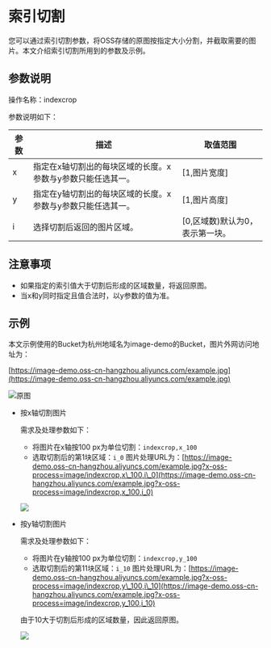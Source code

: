 # 索引切割

您可以通过索引切割参数，将OSS存储的原图按指定大小分割，并截取需要的图片。本文介绍索引切割所用到的参数及示例。

## 参数说明

操作名称：indexcrop

参数说明如下：

|参数|描述|取值范围|
|--|--|----|
|x|指定在x轴切割出的每块区域的长度。x参数与y参数只能任选其一。|\[1,图片宽度\]|
|y|指定在y轴切割出的每块区域的长度。x参数与y参数只能任选其一。|\[1,图片高度\]|
|i|选择切割后返回的图片区域。|\[0,区域数\)默认为0，表示第一块。 |

## 注意事项

-   如果指定的索引值大于切割后形成的区域数量，将返回原图。
-   当x和y同时指定且值合法时，以y参数的值为准。

## 示例

本文示例使用的Bucket为杭州地域名为image-demo的Bucket，图片外网访问地址为：

[https://image-demo.oss-cn-hangzhou.aliyuncs.com/example.jpg](https://image-demo.oss-cn-hangzhou.aliyuncs.com/example.jpg)

![原图 ](https://static-aliyun-doc.oss-cn-hangzhou.aliyuncs.com/assets/img/zh-CN/7289459951/p139183.png)

-   按x轴切割图片

    需求及处理参数如下：

    -   将图片在x轴按100 px为单位切割：`indexcrop,x_100`
    -   选取切割后的第1块区域：`i_0`
    图片处理URL为：[https://image-demo.oss-cn-hangzhou.aliyuncs.com/example.jpg?x-oss-process=image/indexcrop,x\_100,i\_0](https://image-demo.oss-cn-hangzhou.aliyuncs.com/example.jpg?x-oss-process=image/indexcrop,x_100,i_0)

    ![](https://static-aliyun-doc.oss-cn-hangzhou.aliyuncs.com/assets/img/zh-CN/7232359951/p2498.jpg)

-   按y轴切割图片

    需求及处理参数如下：

    -   将图片在y轴按100 px为单位切割：`indexcrop,y_100`
    -   选取切割后的第11块区域：`i_10`
    图片处理URL为：[https://image-demo.oss-cn-hangzhou.aliyuncs.com/example.jpg?x-oss-process=image/indexcrop,y\_100,i\_10](https://image-demo.oss-cn-hangzhou.aliyuncs.com/example.jpg?x-oss-process=image/indexcrop,y_100,i_10)

    由于10大于切割后形成的区域数量，因此返回原图。

    ![](https://static-aliyun-doc.oss-cn-hangzhou.aliyuncs.com/assets/img/zh-CN/7232359951/p2500.jpg)



